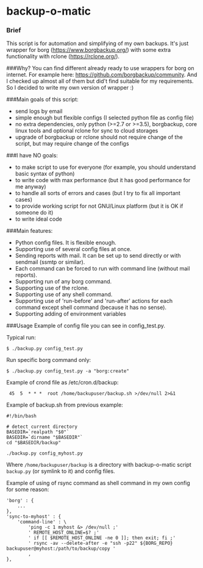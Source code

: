 # backup-o-matic

### Brief
This script is for automation and simplifying of my own backups. It's just wrapper for
borg (https://www.borgbackup.org/) with some extra functionality with rclone (https://rclone.org/).

###Why?
You can find different already ready to use wrappers for borg on internet. For example here: https://github.com/borgbackup/community. And I checked up almost all of them but did't find suitable for my requirements. So I decided to write my own version of wrapper :)

###Main goals of this script:
 - send logs by email
 - simple enough but flexible configs (I selected python file as config file)
 - no extra dependencies, only python (>=2.7 or >=3.5), borgbackup, core
   linux tools and optional rclone for sync to cloud storages
 - upgrade of borgbackup or rclone should not require change of the script,
   but may require change of the configs

###I have NO goals:
 - to make script to use for everyone (for example, you should understand basic syntax of python)
 - to write code with max performance (but it has good performance for me anyway)
 - to handle all sorts of errors and cases (but I try to fix all important cases)
 - to provide working script for not GNU/Linux platform (but it is OK if someone do it)
 - to write ideal code

###Main features:
 - Python config files. It is flexible enough.
 - Supporting use of several config files at once.
 - Sending reports with mail. It can be set up to send directly or with sendmail (ssmtp or similar).
 - Each command can be forced to run with command line (without mail reports).
 - Supporting run of any borg command.
 - Supporting use of the rclone.
 - Supporting use of any shell command.
 - Supporting use of 'run-before' and 'run-after' actions for each command except shell command (because it has no sense).
 - Supporting adding of environment variables

###Usage
Example of config file you can see in config_test.py.

Typical run:
```
$ ./backup.py config_test.py
```
Run specific borg command only:
```
$ ./backup.py config_test.py -a "borg:create"
```
Example of crond file as /etc/cron.d/backup:
```
 45  5  * * *  root /home/backupuser/backup.sh >/dev/null 2>&1
```
Example of backup.sh from previous example:
```
#!/bin/bash
  
# detect current directory
BASEDIR=`realpath "$0"`
BASEDIR=`dirname "$BASEDIR"`
cd "$BASEDIR/backup"

./backup.py config_myhost.py
```
Where `/home/backupuser/backup` is a directory with backup-o-matic script `backup.py` (or symlink to it) and config files.

Example of using of rsync command as shell command in my own config for some reason:
```
'borg' : {
    ...
},
'sync-to-myhost' : {
    'command-line' : \
        'ping -c 1 myhost &> /dev/null ;'
        ' REMOTE_HOST_ONLINE=$? ;'
        ' if [[ $REMOTE_HOST_ONLINE -ne 0 ]]; then exit; fi ;'
        ' rsync -av --delete-after -e "ssh -p22" ${BORG_REPO} backupuser@myhost:/path/to/backup/copy '
        ,
},
```